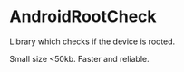# AndroidRootCheck

Library which checks if the device is rooted.

Small size <50kb. Faster and reliable.
